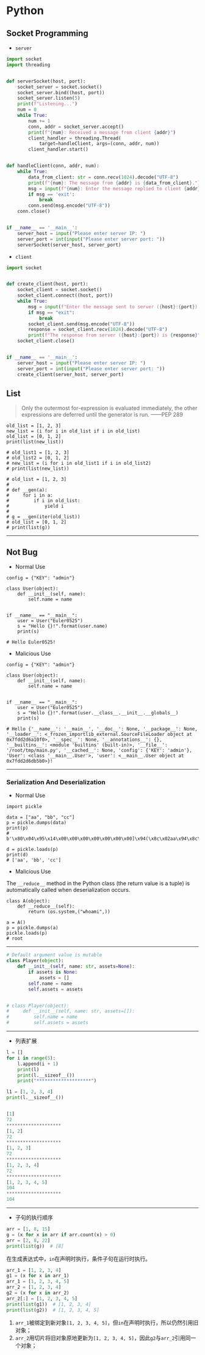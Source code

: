 # Python

## Socket Programming

- `server`

```python
import socket
import threading


def serverSocket(host, port):
    socket_server = socket.socket()
    socket_server.bind((host, port))
    socket_server.listen(5)
    print(f"Listening...")
    num = 0
    while True:
        num += 1
        conn, addr = socket_server.accept()
        print(f"{num}: Received a message from client {addr}")
        client_handler = threading.Thread(
            target=handleClient, args=(conn, addr, num))
        client_handler.start()


def handleClient(conn, addr, num):
    while True:
        data_from_client: str = conn.recv(1024).decode("UTF-8")
        print(f"{num}: The message from {addr} is {data_from_client}.")
        msg = input(f"{num}: Enter the message replied to client {addr}: ")
        if msg == 'exit':
            break
        conn.send(msg.encode("UTF-8"))
    conn.close()


if __name__ == '__main__':
    server_host = input("Please enter server IP: ")
    server_port = int(input("Please enter server port: "))
    serverSocket(server_host, server_port)

```

- `client`

```python
import socket


def create_client(host, port):
    socket_client = socket.socket()
    socket_client.connect((host, port))
    while True:
        msg = input(f"Enter the message sent to server ({host}:{port}): ")
        if msg == "exit":
            break
        socket_client.send(msg.encode("UTF-8"))
        response = socket_client.recv(1024).decode("UTF-8")
        print(f"The response from server ({host}:{port}) is {response}")
    socket_client.close()


if __name__ == '__main__':
    server_host = input("Please enter server IP: ")
    server_port = int(input("Please enter server port: "))
    create_client(server_host, server_port)

```

## List

> Only the outermost for-expression is evaluated immediately, the other expressions are deferred until the generator is run.  ——PEP 289

```
old_list = [1, 2, 3]
new_list = (i for i in old_list if i in old_list)
old_list = [0, 1, 2]
print(list(new_list))

# old_list1 = [1, 2, 3]
# old_list2 = [0, 1, 2]
# new_list = (i for i in old_list1 if i in old_list2)
# print(list(new_list))

# old_list = [1, 2, 3]
#
# def __gen(a):
#     for i in a:
#         if i in old_list:
#             yield i
#
# g = __gen(iter(old_list))
# old_list = [0, 1, 2]
# print(list(g))
```

---

## Not Bug

- Normal Use

```
config = {"KEY": "admin"}

class User(object):
    def __init__(self, name):
        self.name = name


if __name__ == "__main__":
    user = User("Euler0525")
    s = "Hello {}!".format(user.name)
    print(s)

# Hello Euler0525!
```

- Malicious Use

```
config = {"KEY": "admin"}

class User(object):
    def __init__(self, name):
        self.name = name


if __name__ == "__main__":
    user = User("Euler0525")
    s = "Hello {}!".format(user.__class__.__init__.__globals__)
    print(s)

# Hello {'__name__': '__main__', '__doc__': None, '__package__': None, '__loader__': <_frozen_importlib_external.SourceFileLoader object at 0x7fdd2d6a10f0>, '__spec__': None, '__annotations__': {}, '__builtins__': <module 'builtins' (built-in)>, '__file__': '/root/tmp/main.py', '__cached__': None, 'config': {'KEY': 'admin'}, 'User': <class '__main__.User'>, 'user': <__main__.User object at 0x7fdd2d6db5b0>}!
```

---

### Serialization And Deserialization

- Normal Use

```
import pickle

data = ["aa", "bb", "cc"]
p = pickle.dumps(data)
print(p)
# b'\x80\x04\x95\x14\x00\x00\x00\x00\x00\x00\x00]\x94(\x8c\x02aa\x94\x8c\x02bb\x94\x8c\x02cc\x94e.'

d = pickle.loads(p)
print(d)
# ['aa', 'bb', 'cc']
```

- Malicious Use

The `__reduce__` method in the Python class (the return value is a tuple) is automatically called when deserialization occurs.

```
class A(object):
    def __reduce__(self):
        return (os.system,("whoami",))

a = A()
p = pickle.dumps(a)
pickle.loads(p)
# root
```

---

```python
# Default argument value is mutable
class Player(object):
    def __init__(self, name: str, assets=None):
        if assets is None:
            assets = []
        self.name = name
        self.assets = assets


# class Player(object):
#     def __init__(self, name: str, assets=[]):
#         self.name = name
#         self.assets = assets
```

---

- 列表扩展

```python
l = []
for i in range(5):
    l.append(i + 1)
    print(l)
    print(l.__sizeof__())
    print("********************")

l1 = [1, 2, 3, 4]
print(l.__sizeof__())


[1]
72
********************
[1, 2]
72
********************
[1, 2, 3]
72
********************
[1, 2, 3, 4]
72
********************
[1, 2, 3, 4, 5]
104
********************
104
```

---

- 子句的执行顺序

```python
arr = [1, 8, 15]
g = (x for x in arr if arr.count(x) > 0)
arr = [2, 8, 22]
print(list(g))  # [8]
```

在生成表达式中，`in`在声明时执行，条件子句在运行时执行。

```python
arr_1 = [1, 2, 3, 4]
g1 = (x for x in arr_1)
arr_1 = [1, 2, 3, 4, 5]
arr_2 = [1, 2, 3, 4]
g2 = (x for x in arr_2)
arr_2[:] = [1, 2, 3, 4, 5]
print(list(g1))  # [1, 2, 3, 4]
print(list(g2))  # [1, 2, 3, 4, 5]
```

1. `arr_1`被绑定到新对象`[1, 2, 3, 4, 5]`，但`in`在声明时执行，所以仍然引用旧对象；
2. `arr_2`用切片将旧对象原地更新为`[1, 2, 3, 4, 5]`，因此`g2`与`arr_2`引用同一个对象；
